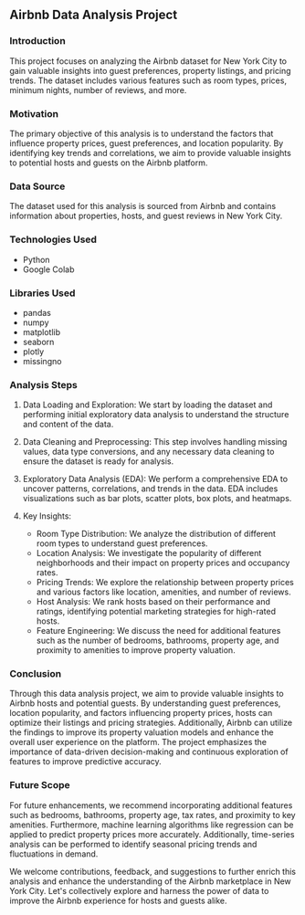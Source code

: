 ## Airbnb Data Analysis Project

### Introduction
This project focuses on analyzing the Airbnb dataset for New York City to gain valuable insights into guest preferences, property listings, and pricing trends. The dataset includes various features such as room types, prices, minimum nights, number of reviews, and more.

### Motivation
The primary objective of this analysis is to understand the factors that influence property prices, guest preferences, and location popularity. By identifying key trends and correlations, we aim to provide valuable insights to potential hosts and guests on the Airbnb platform.

### Data Source
The dataset used for this analysis is sourced from Airbnb and contains information about properties, hosts, and guest reviews in New York City.

### Technologies Used
- Python
- Google Colab

### Libraries Used
- pandas
- numpy
- matplotlib
- seaborn
- plotly
- missingno

### Analysis Steps
1. Data Loading and Exploration: We start by loading the dataset and performing initial exploratory data analysis to understand the structure and content of the data.

2. Data Cleaning and Preprocessing: This step involves handling missing values, data type conversions, and any necessary data cleaning to ensure the dataset is ready for analysis.

3. Exploratory Data Analysis (EDA): We perform a comprehensive EDA to uncover patterns, correlations, and trends in the data. EDA includes visualizations such as bar plots, scatter plots, box plots, and heatmaps.

4. Key Insights:
   - Room Type Distribution: We analyze the distribution of different room types to understand guest preferences.
   - Location Analysis: We investigate the popularity of different neighborhoods and their impact on property prices and occupancy rates.
   - Pricing Trends: We explore the relationship between property prices and various factors like location, amenities, and number of reviews.
   - Host Analysis: We rank hosts based on their performance and ratings, identifying potential marketing strategies for high-rated hosts.
   - Feature Engineering: We discuss the need for additional features such as the number of bedrooms, bathrooms, property age, and proximity to amenities to improve property valuation.

### Conclusion
Through this data analysis project, we aim to provide valuable insights to Airbnb hosts and potential guests. By understanding guest preferences, location popularity, and factors influencing property prices, hosts can optimize their listings and pricing strategies. Additionally, Airbnb can utilize the findings to improve its property valuation models and enhance the overall user experience on the platform. The project emphasizes the importance of data-driven decision-making and continuous exploration of features to improve predictive accuracy.

### Future Scope
For future enhancements, we recommend incorporating additional features such as bedrooms, bathrooms, property age, tax rates, and proximity to key amenities. Furthermore, machine learning algorithms like regression can be applied to predict property prices more accurately. Additionally, time-series analysis can be performed to identify seasonal pricing trends and fluctuations in demand.

We welcome contributions, feedback, and suggestions to further enrich this analysis and enhance the understanding of the Airbnb marketplace in New York City. Let's collectively explore and harness the power of data to improve the Airbnb experience for hosts and guests alike.
